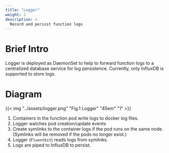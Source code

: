 ```yaml
---
title: "Logger"
weight: 2
description: >
  Record and persist function logs
---
```


# Brief Intro

Logger is deployed as DaemonSet to help to forward function logs to a centralized 
database service for log persistence. Currently, only InfluxDB is supported to store logs.

# Diagram

{{< img "../assets/logger.png" "Fig.1 Logger" "45em" "1" >}}

1. Containers in the function pod write logs to docker log files.
2. Logger watches pod creation/update events
3. Create symlinks to the container logs if the pod runs on the same node. (Symlinks will be removed if the pods no longer exist.)
4. Logger (`Fluentbit`) reads logs from symlinks.
5. Logs are piped to InfluxDB to persist.


